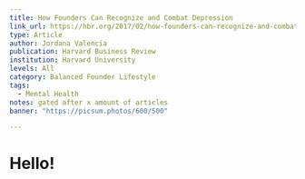 ```yaml
---
title: How Founders Can Recognize and Combat Depression
link_url: https://hbr.org/2017/02/how-founders-can-recognize-and-combat-depression
type: Article
author: Jordana Valencia
publication: Harvard Business Review
institution: Harvard University
levels: All
category: Balanced Founder Lifestyle
tags:
  - Mental Health
notes: gated after x amount of articles
banner: "https://picsum.photos/600/500"

---
```


# Hello!
